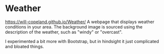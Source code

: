 # Weather 
 https://will-copeland.github.io/Weather/
A webpage that displays weather conditions in your area. 
The background image is sourced using the description of the weather, such as "windy" or "overcast".

I experimented a bit more with Bootstrap, but in hindsight it just complicated and bloated things.
